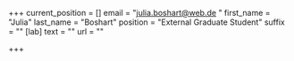 +++
current_position = []
email = "julia.boshart@web.de "
first_name = "Julia"
last_name = "Boshart"
position = "External Graduate Student"
suffix = ""
[lab]
text = ""
url = ""

+++
